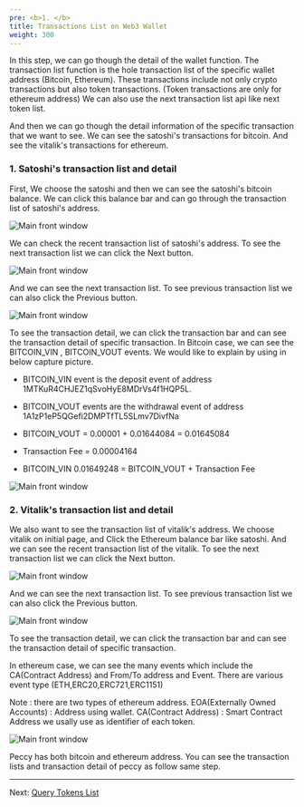 ```yaml
---
pre: <b>1. </b>
title: Transactions List on Web3 Wallet
weight: 300
---
```


In this step, we can go though the detail of the wallet function. The transaction list function is the hole transaction list of the specific wallet address (Bitcoin, Ethereum). These transactions include not only crypto transactions but also token transactions. (Token transactions are only for ethereum address)
We can also use the next transaction list api like next token list.

And then we can go though the detail information of the specific transaction that we want to see. 
We can see the satoshi's transactions for bitcoin. And see the vitalik's transactions for ethereum.

### 1. Satoshi's transaction list and detail

First, We choose the satoshi and then we can see the satoshi's bitcoin balance.
We can click this balance bar and can go through the transaction list of satoshi's address.

![Main front window](/contents/static/03-token-trx-list/01-token-trx-list-query-wallet/satoshi_balances.png)

We can check the recent transaction list of satoshi's address. 
To see the next transaction list we can click the Next button.


![Main front window](/contents/static/03-token-trx-list/01-token-trx-list-query-wallet/satoshi_trx_list1.png)

And we can see the next transaction list. To see previous transaction list we can also click the Previous button.

![Main front window](/contents/static/03-token-trx-list/01-token-trx-list-query-wallet/satoshi_trx_list2.png)

To see the transaction detail, we can click the transaction bar and can see the transaction detail of specific transaction. 
In Bitcoin case, we can see the BITCOIN_VIN , BITCOIN_VOUT events.
We would like to explain by using in below capture picture.

- BITCOIN_VIN event is the deposit event of address 1MTKuR4CHJEZ1qSvoHyE8MDrVs4f1HQP5L.

- BITCOIN_VOUT events are the withdrawal event of address 1A1zP1eP5QGefi2DMPTfTL5SLmv7DivfNa

* BITCOIN_VOUT = 0.00001 + 0.01644084 = 0.01645084

* Transaction Fee = 0.00004164

* BITCOIN_VIN 0.01649248  = BITCOIN_VOUT  + Transaction Fee


![Main front window](/contents/static/03-token-trx-list/01-token-trx-list-query-wallet/satoshi_trx_detail.png)

### 2. Vitalik's transaction list and detail

We also want to see the transaction list of vitalik's address. We choose vitalik on initial page, and Click the
Ethereum balance bar like satoshi. And we can see the recent transaction list of the vitalik.
To see the next transaction list we can click the Next button.

![Main front window](/contents/static/03-token-trx-list/01-token-trx-list-query-wallet/vitalik_trx_list1.png)

And we can see the next transaction list. To see previous transaction list we can also click the Previous button.

![Main front window](/contents/static/03-token-trx-list/01-token-trx-list-query-wallet/vitalik_trx_list2.png)

To see the transaction detail, we can click the transaction bar and can see the transaction detail of specific transaction. 

In ethereum case, we can see the many events which include the CA(Contract Address) and From/To address and Event.
There are various event type (ETH,ERC20,ERC721,ERC1151)

Note : there are two types of ethereum address.
EOA(Externally Owned Accounts) : Address using wallet.
CA(Contract Address) : Smart Contract Address we usally use as identifier of each token.

![Main front window](/contents/static/03-token-trx-list/01-token-trx-list-query-wallet/vitalik_trx_detail.png)

Peccy has both bitcoin and ethereum address. You can see the transaction lists and transaction detail of peccy as follow same step. 

----
Next: [Query Tokens List](../../04-token-list/index.en.md)
